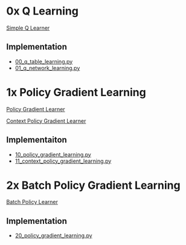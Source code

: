 
# 0x Q Learning
[Simple Q Learner](https://medium.com/emergent-future/simple-reinforcement-learning-with-tensorflow-part-0-q-learning-with-tables-and-neural-networks-d195264329d0)
## Implementation
- [00_q_table_learning.py]()
- [01_q_network_learning.py]()

# 1x Policy Gradient Learning

[Policy Gradient Learner](https://medium.com/@awjuliani/super-simple-reinforcement-learning-tutorial-part-1-fd544fab149)

[Context Policy Gradient Learner](https://medium.com/emergent-future/simple-reinforcement-learning-with-tensorflow-part-1-5-contextual-bandits-bff01d1aad9c)

## Implementaiton
- [10_policy_gradient_learning.py]()
- [11_context_policy_gradient_learning.py]()

# 2x Batch Policy Gradient Learning

[Batch Policy Learner](https://medium.com/@awjuliani/super-simple-reinforcement-learning-tutorial-part-2-ded33892c724)

## Implementation
- [20_policy_gradient_learning.py]()
